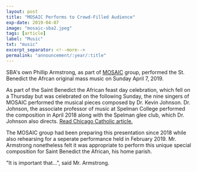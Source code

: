 ```yaml
---
layout: post
title: "MOSAIC Performs to Crowd-Filled Audience"
exp-date: 2019-04-07
image: "mosaic-sba2.jpeg"
tags: [article]
label: "Music"
txt: "music"
excerpt_separator: <!--more-->
permalink: "announcement/:year/:title"
---
```

SBA's own Phillip Armstrong, as part of [MOSAIC](https://www.mosaic-soul.com/) group, performed the St. Benedict the Afrcan original mass music on Sunday April 7, 2019.
<!--more-->


As part of the Saint Benedict the African feast day celebration, which fell on a Thursday but was celebrated on the following Sunday, the nine singers of MOSAIC performed the musical pieces composed by Dr. Kevin Johnson.
Dr. Johnson, the associate professor of music at Spelman College performed the composition in April 2018 along with the Spelman glee club, which Dr. Johnson also directs.
[Read Chicago Catholic article.](https://www.chicagocatholic.com/chicagoland/-/article/2018/04/16/spelman-college-glee-club-performs-new-work-at-local-pari-1)

The MOSAIC group had been preparing this presentation since 2018 while also rehearsing for a seperate performance held in February 2019.
Mr. Armstrong nonetheless felt it was appropriate to perform this unique special composition for Saint Benedict the African, his home parish.

"It is important that...", said Mr. Armstrong.